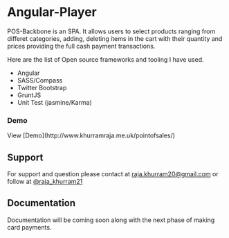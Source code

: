 Angular-Player
============

POS-Backbone is an SPA. It allows users to select products ranging from differet categories, adding, deleting items in the cart with their quantity and prices providing the full cash payment transactions.

Here are the list of Open source frameworks and tooling I have used.


- Angular
- SASS/Compass
- Twitter Bootstrap
- GruntJS
- Unit Test (jasmine/Karma)

<h3>Demo</h3>
View [Demo](http://www.khurramraja.me.uk/pointofsales/)

## Support
For support and question please contact at [raja.khurram20@gmail.com](mailto:raja.khurram20@gmail.com/)  or follow at [@raja_khurram21](https://twitter.com/raja_khurram21)

## Documentation
Documentation will be coming soon along with the next phase of making card payments.
